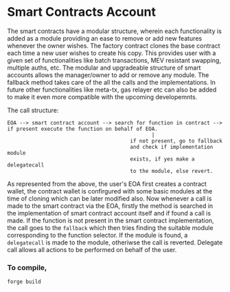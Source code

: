 # Smart Contracts Account

The smart contracts have a modular structure, wherein each functionality is added as a module providing an ease to remove or add new features whenever the owner wishes. The factory contract clones the base contract each time a new user wishes to create his copy. This provides user with a given set of functionalities like batch transactions, MEV resistant swapping, multiple auths, etc. The modular and upgradeable structure of smart accounts allows the manager/owner to add or remove any module. The fallback method takes care of the all the calls and the implementations.
In future other functionalities like meta-tx, gas relayer etc can also be added to make it even more compatible with the upcoming developemnts.

The call structure:

```
EOA --> smart contract account --> search for function in contract --> if present execute the function on behalf of EOA.
                                               |
                                        if not present, go to fallback
                                        and check if implementation module
                                        exists, if yes make a delegatecall
                                        to the module, else revert.
```

As represented from the above,
the user's EOA first creates a contract wallet, the contract wallet is confirgured with some basic modules at the time of cloning which can be later modified also. Now whenever a call is made to the smart contract via the EOA, firstly the method is searched in the implementation of smart contract account itself and if found a call is made. If the function is not present in the smart contract implementation, the call goes to the `fallback` which then tries finding the suitable module corresponding to the function selector. If the module is found, a `delegatecall` is made to the module, otheriwse the call is reverted. Delegate call allows all actions to be performed on behalf of the user.
### To compile,
```
forge build
```
